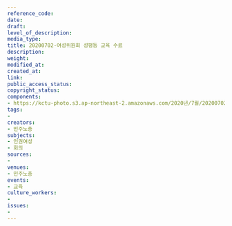 ```yaml
---
reference_code: 
date: 
draft: 
level_of_description: 
media_type: 
title: 20200702-여성위원회 성평등 교육 수료
description: 
weight: 
modified_at: 
created_at: 
link: 
public_access_status: 
copyright_status: 
components:
- https://kctu-photo.s3.ap-northeast-2.amazonaws.com/2020년/7월/20200702-여성위원회+성평등+교육+수료/_CTU1944.jpg
tags:
- 
creators:
- 민주노총
subjects:
- 인권여성
- 회의
sources:
- 
venues:
- 민주노총
events:
- 교육
culture_workers:
- 
issues:
- 
---
```

